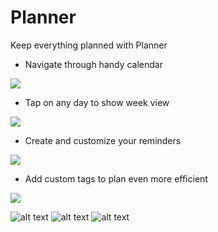 # Planner
Keep everything planned with Planner

* Navigate through handy calendar

![](https://github.com/stuffeddanny/Planner/blob/main/Preview/calendar.gif)

* Tap on any day to show week view

![](https://github.com/stuffeddanny/Planner/blob/main/Preview/weekView.gif)

* Create and customize your reminders

![](https://github.com/stuffeddanny/Planner/blob/main/Preview/reminder.gif)

* Add custom tags to plan even more efficient  

![](https://github.com/stuffeddanny/Planner/blob/main/Preview/tags.gif)

![alt text](https://github.com/stuffeddanny/Planner/blob/main/Preview/horizontal_tags.png)
![alt text](https://github.com/stuffeddanny/Planner/blob/main/Preview/vetical_tags.png)
![alt text](https://github.com/stuffeddanny/Planner/blob/main/Preview/big_vertical_tags.png)
